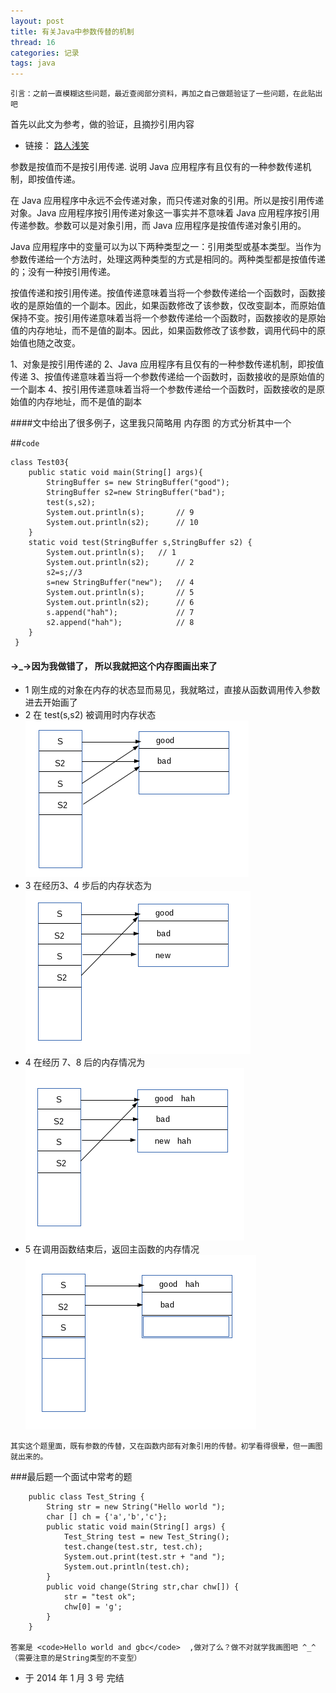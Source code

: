 ```yaml
---
layout: post
title: 有关Java中参数传替的机制
thread: 16
categories: 记录
tags: java
---
```


    引言：之前一直模糊这些问题，最近查阅部分资料，再加之自己做题验证了一些问题，在此贴出吧

首先以此文为参考，做的验证，且摘抄引用内容

 - 链接： <a href="http://www.cnblogs.com/perfy/archive/2012/10/16/2726039.html" target="_blank"> 路人浅笑 </a>
 
 
 参数是按值而不是按引用传递. 说明 Java 应用程序有且仅有的一种参数传递机制，即按值传递。  
 
 

在 Java 应用程序中永远不会传递对象，而只传递对象的引用。所以是按引用传递对象。Java 应用程序按引用传递对象这一事实并不意味着 Java 应用程序按引用传递参数。参数可以是对象引用，而 Java 应用程序是按值传递对象引用的。

 

Java 应用程序中的变量可以为以下两种类型之一：引用类型或基本类型。当作为参数传递给一个方法时，处理这两种类型的方式是相同的。两种类型都是按值传递的；没有一种按引用传递。

 

按值传递和按引用传递。按值传递意味着当将一个参数传递给一个函数时，函数接收的是原始值的一个副本。因此，如果函数修改了该参数，仅改变副本，而原始值保持不变。按引用传递意味着当将一个参数传递给一个函数时，函数接收的是原始值的内存地址，而不是值的副本。因此，如果函数修改了该参数，调用代码中的原始值也随之改变。

1、对象是按引用传递的
2、Java 应用程序有且仅有的一种参数传递机制，即按值传递
3、按值传递意味着当将一个参数传递给一个函数时，函数接收的是原始值的一个副本
4、按引用传递意味着当将一个参数传递给一个函数时，函数接收的是原始值的内存地址，而不是值的副本

####文中给出了很多例子，这里我只简略用 内存图 的方式分析其中一个
  
##<code>code</code>
  
	class Test03{
    	public static void main(String[] args){
        	StringBuffer s= new StringBuffer("good");
            StringBuffer s2=new StringBuffer("bad");
            test(s,s2);
            System.out.println(s);       // 9
            System.out.println(s2);      // 10
        }
        static void test(StringBuffer s,StringBuffer s2) {
        	System.out.println(s);   // 1
            System.out.println(s2);      // 2
            s2=s;//3
            s=new StringBuffer("new");   // 4
            System.out.println(s);       // 5
            System.out.println(s2);      // 6
            s.append("hah");             // 7
            s2.append("hah");            // 8
        }
     }
     
#### ->_->因为我做错了， 所以我就把这个内存图画出来了
   
   - 1 刚生成的对象在内存的状态显而易见，我就略过，直接从函数调用传入参数进去开始画了
   - 2 在 test(s,s2) 被调用时内存状态
       ![图1](/assets/java_res/Java_2014010301.png)
   - 3 在经历3、4 步后的内存状态为
       ![图2](/assets/java_res/Java_2014010302.png)
   - 4 在经历 7、8 后的内存情况为
       ![图3](/assets/java_res/Java_2014010303.png)
   - 5 在调用函数结束后，返回主函数的内存情况
       ![图4](/assets/java_res/Java_2014010304.png)

    其实这个题里面，既有参数的传替，又在函数内部有对象引用的传替。初学看得很晕，但一画图就出来的。
    
###最后题一个面试中常考的题


        public class Test_String {
            String str = new String("Hello world ");
            char [] ch = {'a','b','c'};
            public static void main(String[] args) {
                Test_String test = new Test_String();
                test.change(test.str, test.ch);
                System.out.print(test.str + "and ");
                System.out.println(test.ch);
            }
            public void change(String str,char chw[]) {
                str = "test ok";
                chw[0] = 'g';
            }
        }
    
    答案是 <code>Hello world and gbc</code>  ,做对了么？做不对就学我画图吧 ^_^ （需要注意的是String类型的不变型）
 
  - 于 2014 年 1 月 3 号 完结
